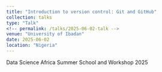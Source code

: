 ```yaml
---
title: "Introduction to version control: Git and GitHub"
collection: talks
type: "Talk"
<!-- permalink: /talks/2025-06-02-talk -->
venue: "University of Ibadan"
date: 2025-06-02
location: "Nigeria"
---
```


Data Science Africa Summer School and Workshop 2025
